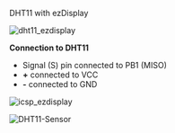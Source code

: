 DHT11 with ezDisplay

![dht11_ezdisplay](https://user-images.githubusercontent.com/3338753/128053209-ed2994e5-15eb-4f54-8c83-6aafa1c5f5c1.jpg)


**Connection to DHT11** <br>
* Signal (S) pin connected to PB1 (MISO) <br>
* **+** connected to VCC <br>
* **-** connected to GND

![icsp_ezdisplay](https://user-images.githubusercontent.com/3338753/128052884-7faa7645-318f-4977-99ae-3b2926aa7e20.png)


![DHT11-Sensor](https://user-images.githubusercontent.com/3338753/128051652-e49c6624-cfdd-4f41-90fe-faf5196c679d.jpg)


